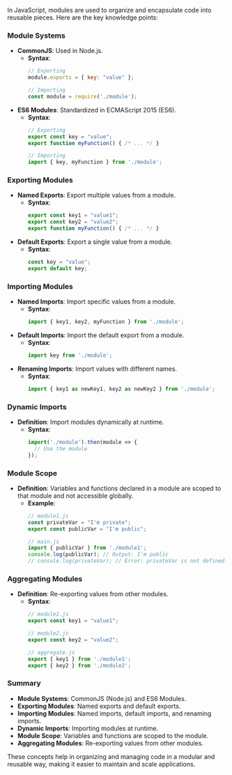In JavaScript, modules are used to organize and encapsulate code into reusable pieces. Here are the key knowledge points:

### Module Systems
- **CommonJS**: Used in Node.js.
  - **Syntax**:
    ```javascript
    // Exporting
    module.exports = { key: "value" };

    // Importing
    const module = require('./module');
    ```
- **ES6 Modules**: Standardized in ECMAScript 2015 (ES6).
  - **Syntax**:
    ```javascript
    // Exporting
    export const key = "value";
    export function myFunction() { /* ... */ }

    // Importing
    import { key, myFunction } from './module';
    ```

### Exporting Modules
- **Named Exports**: Export multiple values from a module.
  - **Syntax**:
    ```javascript
    export const key1 = "value1";
    export const key2 = "value2";
    export function myFunction() { /* ... */ }
    ```
- **Default Exports**: Export a single value from a module.
  - **Syntax**:
    ```javascript
    const key = "value";
    export default key;
    ```

### Importing Modules
- **Named Imports**: Import specific values from a module.
  - **Syntax**:
    ```javascript
    import { key1, key2, myFunction } from './module';
    ```
- **Default Imports**: Import the default export from a module.
  - **Syntax**:
    ```javascript
    import key from './module';
    ```
- **Renaming Imports**: Import values with different names.
  - **Syntax**:
    ```javascript
    import { key1 as newKey1, key2 as newKey2 } from './module';
    ```

### Dynamic Imports
- **Definition**: Import modules dynamically at runtime.
  - **Syntax**:
    ```javascript
    import('./module').then(module => {
      // Use the module
    });
    ```

### Module Scope
- **Definition**: Variables and functions declared in a module are scoped to that module and not accessible globally.
  - **Example**:
    ```javascript
    // module1.js
    const privateVar = "I'm private";
    export const publicVar = "I'm public";

    // main.js
    import { publicVar } from './module1';
    console.log(publicVar); // Output: I'm public
    // console.log(privateVar); // Error: privateVar is not defined
    ```

### Aggregating Modules
- **Definition**: Re-exporting values from other modules.
  - **Syntax**:
    ```javascript
    // module1.js
    export const key1 = "value1";

    // module2.js
    export const key2 = "value2";

    // aggregate.js
    export { key1 } from './module1';
    export { key2 } from './module2';
    ```

### Summary
- **Module Systems**: CommonJS (Node.js) and ES6 Modules.
- **Exporting Modules**: Named exports and default exports.
- **Importing Modules**: Named imports, default imports, and renaming imports.
- **Dynamic Imports**: Importing modules at runtime.
- **Module Scope**: Variables and functions are scoped to the module.
- **Aggregating Modules**: Re-exporting values from other modules.

These concepts help in organizing and managing code in a modular and reusable way, making it easier to maintain and scale applications.